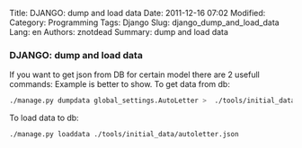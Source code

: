 Title: DJANGO: dump and load data
Date: 2011-12-16 07:02
Modified: 
Category: Programming
Tags: Django
Slug: django_dump_and_load_data
Lang: en
Authors: znotdead
Summary: dump and load data

### DJANGO: dump and load data

If you want to get json from DB for certain model there are 2 usefull commands:
Example is better to show.
To get data from db:

```bash
./manage.py dumpdata global_settings.AutoLetter >  ./tools/initial_data/autoletter.json
```

To load data to db:

```bash
./manage.py loaddata ./tools/initial_data/autoletter.json
```
